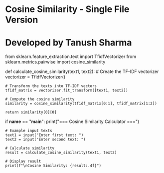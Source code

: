 
# Cosine Similarity - Single File Version
# Developed by Tanush Sharma

from sklearn.feature_extraction.text import TfidfVectorizer
from sklearn.metrics.pairwise import cosine_similarity

def calculate_cosine_similarity(text1, text2):
    # Create the TF-IDF vectorizer
    vectorizer = TfidfVectorizer()

    # Transform the texts into TF-IDF vectors
    tfidf_matrix = vectorizer.fit_transform([text1, text2])

    # Compute the cosine similarity
    similarity = cosine_similarity(tfidf_matrix[0:1], tfidf_matrix[1:2])

    return similarity[0][0]

if __name__ == "__main__":
    print("=== Cosine Similarity Calculator ===")
    
    # Example input texts
    text1 = input("Enter first text: ")
    text2 = input("Enter second text: ")

    # Calculate similarity
    result = calculate_cosine_similarity(text1, text2)
    
    # Display result
    print(f"\nCosine Similarity: {result:.4f}")
